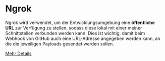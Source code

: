 # Ngrok

Ngrok wird verwendet, um der Entwicklungsumgebung eine **öffentliche URL** zur Verfügung zu stellen, sodass diese lokal mit einer meiner Schnittstellen verbunden werden kann. Dies ist wichtig, damit beim Webhook von GitHub auch eine URL-Adresse angegeben werden kann, an die die jeweiligen Payloads gesendet werden sollen.

[Mehr Details](/details/gitHub.md)
